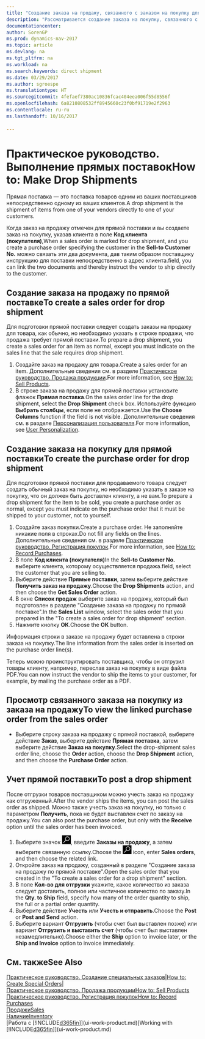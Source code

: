 ```yaml
---
title: "Создание заказа на продажу, связанного с заказом на покупку для прямой поставки"
description: "Рассматривается создание заказа на покупку, связанного с заказом на продажу, для обеспечения прямой поставки от поставщика клиенту."
documentationcenter: 
author: SorenGP
ms.prod: dynamics-nav-2017
ms.topic: article
ms.devlang: na
ms.tgt_pltfrm: na
ms.workload: na
ms.search.keywords: direct shipment
ms.date: 03/29/2017
ms.author: sgroespe
ms.translationtype: HT
ms.sourcegitcommit: 4fefaef7380ac10836fcac404eea006f55d8556f
ms.openlocfilehash: 6a8210808532ff8945660c23f0bf91719e2f2963
ms.contentlocale: ru-ru
ms.lasthandoff: 10/16/2017

---
```

# <a name="how-to-make-drop-shipments"></a><span data-ttu-id="22a91-103">Практическое руководство. Выполнение прямых поставок</span><span class="sxs-lookup"><span data-stu-id="22a91-103">How to: Make Drop Shipments</span></span>
<span data-ttu-id="22a91-104">Прямая поставка — это поставка товаров одним из ваших поставщиков непосредственно одному из ваших клиентов.</span><span class="sxs-lookup"><span data-stu-id="22a91-104">A drop shipment is the shipment of items from one of your vendors directly to one of your customers.</span></span>

<span data-ttu-id="22a91-105">Когда заказ на продажу отмечен для прямой поставки и вы создаете заказ на покупку, указав клиента в поле **Код клиента (покупателя)**,</span><span class="sxs-lookup"><span data-stu-id="22a91-105">When a sales order is marked for drop shipment, and you create a purchase order specifying the customer in the **Sell-to Customer No.**</span></span> <span data-ttu-id="22a91-106">можно связать эти два документа, дав таким образом поставщику инструкцию для поставки непосредственно в адрес клиента.</span><span class="sxs-lookup"><span data-stu-id="22a91-106">field, you can link the two documents and thereby instruct the vendor to ship directly to the customer.</span></span>

## <a name="to-create-a-sales-order-for-drop-shipment"></a><span data-ttu-id="22a91-107">Создание заказа на продажу по прямой поставке</span><span class="sxs-lookup"><span data-stu-id="22a91-107">To create a sales order for drop shipment</span></span>
<span data-ttu-id="22a91-108">Для подготовки прямой поставки следует создать заказы на продажу для товара, как обычно, но необходимо указать в строке продажи, что продажа требует прямой поставки.</span><span class="sxs-lookup"><span data-stu-id="22a91-108">To prepare a drop shipment, you create a sales order for an item as normal, except you must indicate on the sales line that the sale requires drop shipment.</span></span>

1. <span data-ttu-id="22a91-109">Создайте заказ на продажу для товара.</span><span class="sxs-lookup"><span data-stu-id="22a91-109">Create a sales order for an item.</span></span> <span data-ttu-id="22a91-110">Дополнительные сведения см. в разделе [Практическое руководство. Продажа продукции](sales-how-sell-products.md).</span><span class="sxs-lookup"><span data-stu-id="22a91-110">For more information, see [How to: Sell Products](sales-how-sell-products.md).</span></span>
2. <span data-ttu-id="22a91-111">В строке заказа на продажу для прямой поставки установите флажок **Прямая поставка**.</span><span class="sxs-lookup"><span data-stu-id="22a91-111">On the sales order line for the drop shipment, select the **Drop Shipment** check box.</span></span> <span data-ttu-id="22a91-112">Используйте функцию **Выбрать столбцы**, если поле не отображается.</span><span class="sxs-lookup"><span data-stu-id="22a91-112">Use the **Choose Columns** function if the field is not visible.</span></span> <span data-ttu-id="22a91-113">Дополнительные сведения см. в разделе [Персонализация пользователя](ui-user-personalization.md).</span><span class="sxs-lookup"><span data-stu-id="22a91-113">For more information, see [User Personalization](ui-user-personalization.md).</span></span>

## <a name="to-create-the-purchase-order-for-drop-shipment"></a><span data-ttu-id="22a91-114">Создание заказа на покупку для прямой поставки</span><span class="sxs-lookup"><span data-stu-id="22a91-114">To create the purchase order for drop shipment</span></span>
<span data-ttu-id="22a91-115">Для подготовки прямой поставки для продаваемого товара следует создать обычный заказ на покупку, но необходимо указать в заказе на покупку, что он должен быть доставлен клиенту, а не вам.</span><span class="sxs-lookup"><span data-stu-id="22a91-115">To prepare a drop shipment for the item to be sold, you create a purchase order as normal, except you must indicate on the purchase order that it must be shipped to your customer, not to yourself.</span></span>

1. <span data-ttu-id="22a91-116">Создайте заказ покупки.</span><span class="sxs-lookup"><span data-stu-id="22a91-116">Create a purchase order.</span></span> <span data-ttu-id="22a91-117">Не заполняйте никакие поля в строках.</span><span class="sxs-lookup"><span data-stu-id="22a91-117">Do not fill any fields on the lines.</span></span> <span data-ttu-id="22a91-118">Дополнительные сведения см. в разделе [Практическое руководство. Регистрация покупок](purchasing-how-record-purchases.md).</span><span class="sxs-lookup"><span data-stu-id="22a91-118">For more information, see [How to: Record Purchases](purchasing-how-record-purchases.md).</span></span>
2. <span data-ttu-id="22a91-119">В поле **Код клиента (покупателя)**</span><span class="sxs-lookup"><span data-stu-id="22a91-119">In the **Sell-to Customer No.**</span></span> <span data-ttu-id="22a91-120">выберите клиента, которому осуществляется продажа.</span><span class="sxs-lookup"><span data-stu-id="22a91-120">field, select the customer that you are selling to.</span></span>
3. <span data-ttu-id="22a91-121">Выберите действие **Прямые поставки**, затем выберите действие **Получить заказ на продажу**.</span><span class="sxs-lookup"><span data-stu-id="22a91-121">Choose the **Drop Shipments** action, and then choose the **Get Sales Order** action.</span></span>
4. <span data-ttu-id="22a91-122">В окне **Список продаж** выберите заказ на продажу, который был подготовлен в разделе "Создание заказа на продажу по прямой поставке".</span><span class="sxs-lookup"><span data-stu-id="22a91-122">In the **Sales List** window, select the sales order that you prepared in the "To create a sales order for drop shipment" section.</span></span>
5. <span data-ttu-id="22a91-123">Нажмите кнопку **ОК**.</span><span class="sxs-lookup"><span data-stu-id="22a91-123">Choose the **OK** button.</span></span>

<span data-ttu-id="22a91-124">Информация строки в заказе на продажу будет вставлена в строки заказа на покупку.</span><span class="sxs-lookup"><span data-stu-id="22a91-124">The line information from the sales order is inserted on the purchase order line(s).</span></span>

<span data-ttu-id="22a91-125">Теперь можно проинструктировать поставщика, чтобы он отгрузил товары клиенту, например, переслав заказ на покупку в виде файла PDF.</span><span class="sxs-lookup"><span data-stu-id="22a91-125">You can now instruct the vendor to ship the items to your customer, for example, by mailing the purchase order as a PDF.</span></span>     

## <a name="to-view-the-linked-purchase-order-from-the-sales-order"></a><span data-ttu-id="22a91-126">Просмотр связанного заказа на покупку из заказа на продажу</span><span class="sxs-lookup"><span data-stu-id="22a91-126">To view the linked purchase order from the sales order</span></span>
* <span data-ttu-id="22a91-127">Выберите строку заказа на продажу с прямой поставкой, выберите действие **Заказ**, выберите действие **Прямая поставка**, затем выберите действие **Заказ на покупку**.</span><span class="sxs-lookup"><span data-stu-id="22a91-127">Select the drop-shipment sales order line, choose the **Order** action, choose the **Drop Shipment** action, and then choose the **Purchase Order** action.</span></span>

## <a name="to-post-a-drop-shipment"></a><span data-ttu-id="22a91-128">Учет прямой поставки</span><span class="sxs-lookup"><span data-stu-id="22a91-128">To post a drop shipment</span></span>
<span data-ttu-id="22a91-129">После отгрузки товаров поставщиком можно учесть заказ на продажу как отгруженный.</span><span class="sxs-lookup"><span data-stu-id="22a91-129">After the vendor ships the items, you can post the sales order as shipped.</span></span> <span data-ttu-id="22a91-130">Можно также учесть заказ на покупку, но только с параметром **Получить**, пока не будет выставлен счет по заказу на продажу.</span><span class="sxs-lookup"><span data-stu-id="22a91-130">You can also post the purchase order, but only with the **Receive** option until the sales order has been invoiced.</span></span>

1. <span data-ttu-id="22a91-131">Выберите значок ![Поиск страницы или отчета](media/ui-search/search_small.png "Значок поиска страницы или отчета"), введите **Заказы на продажу**, а затем выберите связанную ссылку.</span><span class="sxs-lookup"><span data-stu-id="22a91-131">Choose the ![Search for Page or Report](media/ui-search/search_small.png "Search for Page or Report icon") icon, enter **Sales orders**, and then choose the related link.</span></span>
2. <span data-ttu-id="22a91-132">Откройте заказ на продажу, созданный в разделе "Создание заказа на продажу по прямой поставке".</span><span class="sxs-lookup"><span data-stu-id="22a91-132">Open the sales order that you created in the "To create a sales order for a drop shipment" section.</span></span>
3. <span data-ttu-id="22a91-133">В поле **Кол-во для отгрузки** укажите, какое количество из заказа следует доставить, полное или частичное количество по заказу.</span><span class="sxs-lookup"><span data-stu-id="22a91-133">In the **Qty. to Ship** field, specify how many of the order quantity to ship, the full or a partial order quantity.</span></span>
4. <span data-ttu-id="22a91-134">Выберите действие **Учесть** или **Учесть и отправить**.</span><span class="sxs-lookup"><span data-stu-id="22a91-134">Choose the **Post** or **Post and Send** action.</span></span>
5. <span data-ttu-id="22a91-135">Выберите вариант **Отгрузить** (чтобы счет был выставлен позже) или вариант **Отгрузить и выставить счет** (чтобы счет был выставлен незамедлительно).</span><span class="sxs-lookup"><span data-stu-id="22a91-135">Choose either the **Ship** option to invoice later, or the **Ship and Invoice** option to invoice immediately.</span></span>

## <a name="see-also"></a><span data-ttu-id="22a91-136">См. также</span><span class="sxs-lookup"><span data-stu-id="22a91-136">See Also</span></span>
<span data-ttu-id="22a91-137">[Практическое руководство. Создание специальных заказов](sales-how-to-create-special-orders.md)|</span><span class="sxs-lookup"><span data-stu-id="22a91-137">[How to: Create Special Orders](sales-how-to-create-special-orders.md)|</span></span>  
[<span data-ttu-id="22a91-138">Практическое руководство. Продажа продукции</span><span class="sxs-lookup"><span data-stu-id="22a91-138">How to: Sell Products</span></span>](sales-how-sell-products.md)  
[<span data-ttu-id="22a91-139">Практическое руководство. Регистрация покупок</span><span class="sxs-lookup"><span data-stu-id="22a91-139">How to: Record Purchases</span></span>](purchasing-how-record-purchases.md)  
[<span data-ttu-id="22a91-140">Продажи</span><span class="sxs-lookup"><span data-stu-id="22a91-140">Sales</span></span>](sales-manage-sales.md)  
[<span data-ttu-id="22a91-141">Наличие</span><span class="sxs-lookup"><span data-stu-id="22a91-141">Inventory</span></span>](inventory-manage-inventory.md)  
<span data-ttu-id="22a91-142">[Работа с [!INCLUDE[d365fin](includes/d365fin_md.md)]](ui-work-product.md)</span><span class="sxs-lookup"><span data-stu-id="22a91-142">[Working with [!INCLUDE[d365fin](includes/d365fin_md.md)]](ui-work-product.md)</span></span>

